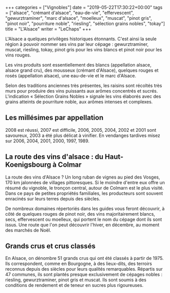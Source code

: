 +++
categories = ["Vignobles"]
date = "2019-05-22T17:30:22+00:00"
tags = ["alsace", "crémant d'alsace", "eau-de-vie", "effervescent", "gewurztraminer", "marc d'alsace", "moelleux", "muscat", "pinot gris", "pinot noir", "pourriture noble", "riesling", "sélection grains nobles", "tokay"] 
title = "L'Alsace"
writer = "LeChaps"
+++

L'Alsace a quelques privilèges historiques étonnants. C'est ainsi la seule région à pouvoir nommer ses vins par leur cépage : gewurztraminer, muscat, riesling, tokay, pinot gris pour les vins blancs et pinot noir pour les vins rouges.  

Les vins produits sont essentiellement des blancs (appellation alsace, alsace grand cru), des mousseux (crémant d'Alsace), quelques rouges et rosés (appellation alsace), une eau-de-vie et le marc d'Alsace.  

Selon des traditions anciennes très présentes, les raisins sont récoltés très murs pour produire des vins puissants aux arômes concentrés et sucrés. L'indication « Sélection Grains Nobles » signale les vins élaborés avec des grains atteints de pourriture noble, aux arômes intenses et complexes.

## Les millésimes par appellation

2008 est réussi, 2007 est difficile, 2006, 2005, 2004, 2002 et 2001 sont savoureux, 2003 a été plus délicat à vinifier. En vendanges tardives misez sur 2006, 2004, 2001, 2000, 1997, 1989.

## La route des vins d'alsace : du Haut-Koenigsbourg à Colmar

La route des vins d'Alsace ? Un long ruban de vignes au pied des Vosges, 170 km jalonnées de villages pittoresques. Si le moindre d'entre eux offre un résumé du vignoble, le tronçon central, autour de Colmarn est le plus visité. Dans ce pays de petites propriétés familiales, les producteurs sont souvent enracinés sur leurs terres depuis des siècles.  

De nombreux domaines répertoriés dans les guides vous feront découvrir, à côté de quelques rouges de pinot noir, des vins majoritairement blancs, secs, effervescent ou moelleux, qui portent le nom du cépage dont ils sont issus. Une route que l'on peut découvrir l'hiver, en décembre, au moment des marchés de Noël.

## Grands crus et crus classés

En Alsace, on dénombre 51 grands crus qui ont été classés à partir de 1975. Ils correspondent, comme en Bourgogne, à des lieux-dits, des terroirs reconnus depuis des siècles pour leurs qualités remarquables. Répartis sur 47 communes, ils sont plantés presque exclusivement de cépages nobles : riesling, gewurztraminer, pinot gris et muscat. Ils sont soumis à des conditions de rendement et de teneur en sucres plus rigoureuses.
